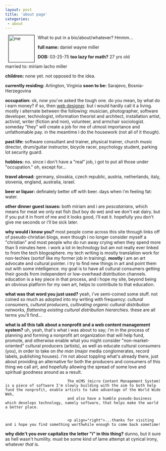 ```yaml
---
layout: post
title: 'about page'
categories:
 - about
---
```



<img alt="me" src="images/dwm.gif" height="87" width="83" border="1" hspace="10" align="left"> What to put in a bio/about/whatever? Hmmm...

                
<b>full name:</b> daniel wayne miller

								
<b>DOB:</b> 03-25-75 <b>too lazy for math?</b> 27 yrs old

								
married to: miriam lacho miller

								
<b>children:</b> none yet. not opposed to the idea.

								
<b>currently residing:</b> Arlington, Virginia <b>soon to be:</b> Sarajevo, Bosnia-Herzegovina

								
<b>occupation:</b> ok, now you've asked the tough one. do you mean, by what do i earn money? if so, then 
								<a href="/design">web designer</a>. but i would hardly call it a living. mostly i alternate between the following: musician, photographer, software developer, technologist, information theorist and architect, 
								installation artist, activist, writer (fiction and non), volunteer, and armchair sociologist. someday "they" will create 
								a job for me of utmost importance and unfathomable pay. in the meantime i do the housework (not all of it though).

								
<b>past life:</b> software consultant and trainer, physical trainer, church music director, drum/guitar instructor, bicycle racer, psychology student, parking lot security guard.

								
<b>hobbies:</b> no. since i don't have a "real" job, i got to put all those under "occupation." oh, except for...

								
<b>travel abroad:</b> germany, slovakia, czech republic, austria, netherlands, italy, slovenia, england, australia, israel.

								
<b>beer or liquor:</b> definately better off with beer. days when i'm feeling fat: water.

								
<b>other dinner guest issues:</b> both miriam and i are <i>pescatarians</i>, which means for meat we only eat fish (but boy do we) and we 
								don't eat dairy. but if you put it in front of me and it looks good, i'll eat it. hopefully you don't give me seconds or 
								i'll be sick later.

								
<b>why would i know you?</b> most people come across this site through links off of pseudo-christian blogs, even though 
								i no longer consider myself a "christian" and most people who do run away crying when they spend more than 5 minutes here. i work 
								a lot in technology but am not really ever linked to from the tech blogosphere. my tech writing is mostly translation work for non-techies (sortof
								like my former job in training). <b>mostly</b> i am an art advocate and cultural pointer. i try to find new things in art and point them out 
								with some intelligence. my goal is to have all cultural consumers getting their goods from independent or low-overhead distribution channels. education
								is a key piece in that process, and i hope my site, beyond being an obvious platform for my own art, helps to contribute to that education.

								
<b>what was that word you just used?</b> yeah, i've semi-coined some stuff. not coined so much as adopted into my writing with frequency: <i>cultural consumers, cultural producers,
								cultivating organic cultural distribution networks, flattening existing cultural distribution hierarchies</i>. these are all terms you'll find...

								
<b>what is all this talk about a nonprofit and a web content management system?</b> uh, yeah, that's what i was about to say; i'm in the process of planning and forming a 
								nonprofit art organization that will help fund, promote, and otherwise enable what you might consider "non-market-oriented" cultural producers (artists), as well as 
								educate cultural consumers (you), in order to take on <i>the man</i> (major media conglomerates, record labels, publishing houses). i'm not about toppling what's already there, just 
								about providing an alternative for both the producers and consumers of this thing we call art, and hopefully allowing the spread of some love and spiritual goodness around as a result.

								

								The mCMS (micro Content Management System) is a piece of software I'm slowly building with the aim to both help fund the nonprofit, enable artists to take advantage of the World Wide Web, 
								and also have a humble pseudo-business which develops technology, namely software, that helps make the world a better place.
								

								<p align="right">...thanks for visiting and i hope you find something worthwhile enough to come back sometime!

								
<b>why didn't you ever capitalize the letter "i" in this thing?</b> dunno, but it sure as hell wasn't humility. must be some kind 
								of lame attempt at cynical irony, whatever <i>that</i> is.
